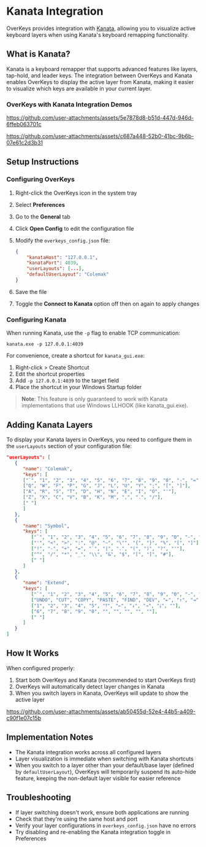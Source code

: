 # Kanata Integration

OverKeys provides integration with [Kanata](https://github.com/jtroo/kanata), allowing you to visualize active keyboard layers when using Kanata's keyboard remapping functionality.

## What is Kanata?

Kanata is a keyboard remapper that supports advanced features like layers, tap-hold, and leader keys. The integration between OverKeys and Kanata enables OverKeys to display the active layer from Kanata, making it easier to visualize which keys are available in your current layer.

### OverKeys with Kanata Integration Demos

<https://github.com/user-attachments/assets/5e7878d8-b51d-447d-946d-6ffeb063701c>

<https://github.com/user-attachments/assets/c687a448-52b0-41bc-9b6b-07e61c2d3b31>

## Setup Instructions

### Configuring OverKeys

1. Right-click the OverKeys icon in the system tray
2. Select **Preferences**
3. Go to the **General** tab
4. Click **Open Config** to edit the configuration file
5. Modify the `overkeys_config.json` file:

   ```json
   {
       "kanataHost": "127.0.0.1",
       "kanataPort": 4039,
       "userLayouts": [...],
       "defaultUserLayout": "Colemak"
   }
   ```

6. Save the file
7. Toggle the **Connect to Kanata** option off then on again to apply changes

### Configuring Kanata

When running Kanata, use the `-p` flag to enable TCP communication:

```pwsh
kanata.exe -p 127.0.0.1:4039
```

For convenience, create a shortcut for `kanata_gui.exe`:

1. Right-click > Create Shortcut
2. Edit the shortcut properties
3. Add `-p 127.0.0.1:4039` to the target field
4. Place the shortcut in your Windows Startup folder

> **Note**: This feature is only guaranteed to work with Kanata implementations that use Windows LLHOOK (like kanata_gui.exe).

## Adding Kanata Layers

To display your Kanata layers in OverKeys, you need to configure them in the `userLayouts` section of your configuration file:

```json
"userLayouts": [
   {
      "name": "Colemak",
      "keys": [
      ["`", "1", "2", "3", "4", "5", "6", "7", "8", "9", "0", "-", "=", "BSPC"],
      ["Q", "W", "F", "P", "G", "J", "L", "U", "Y", ";", "[", "]"],
      ["A", "R", "S", "T", "D", "H", "N", "E", "I", "O", "'"],
      ["Z", "X", "C", "V", "B", "K", "M", ",", ".", "/"],
      [" "]
      ]
   },
   {
      "name": "Symbol",
      "keys": [
         ["`", "1", "2", "3", "4", "5", "6", "7", "8", "9", "0", "-", "=", "BSPC"],
         ["'", "<", ">", ":", "@", "~", "\"", "{", "}", "%", "[", "]"],
         ["!", "-", "+", "=", "`", "|", ".", "(", ")", "?", "'"],
         ["^", "/", "*", "_", "\\", "&", "$", "[", "]", "#"],
         [" "]
      ]
   },
   {
      "name": "Extend",
      "keys": [
         ["`", "1", "2", "3", "4", "5", "6", "7", "8", "9", "0", "-", "=", "BSPC"],
         ["UNDO", "CUT", "COPY", "PASTE", "FIND", "DEV", "⇤", "↑", "⇥", "", "", ""],
         ["1", "2", "3", "4", "5", "⤒", "←", "↓", "→", "⤓", ""],
         ["6", "7", "8", "9", "0", "", "", "", "", ""],
         [" "]
      ]
   }
]
```

## How It Works

When configured properly:

1. Start both OverKeys and Kanata (recommended to start OverKeys first)
2. OverKeys will automatically detect layer changes in Kanata
3. When you switch layers in Kanata, OverKeys will update to show the active layer

<https://github.com/user-attachments/assets/ab50455d-52e4-44b5-a409-c90f1e07c15b>

## Implementation Notes

- The Kanata integration works across all configured layers
- Layer visualization is immediate when switching with Kanata shortcuts
- When you switch to a layer other than your default/base layer (defined by `defaultUserLayout`), OverKeys will temporarily suspend its auto-hide feature, keeping the non-default layer visible for easier reference

## Troubleshooting

- If layer switching doesn't work, ensure both applications are running
- Check that they're using the same host and port
- Verify your layer configurations in `overkeys_config.json` have no errors
- Try disabling and re-enabling the Kanata integration toggle in Preferences
